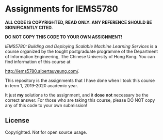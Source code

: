 # Assignments for IEMS5780

**ALL CODE IS COPYRIGHTED, READ ONLY. ANY REFERENCE SHOULD BE SIGNIFICANTLY CITED.**

**DO NOT COPY THIS CODE TO YOUR OWN ASSIGNMENT!**

*IEMS5780: Building and Deploying Scalable Machine Learning Services* is a course organized by the tought postgraduate programme of the Department of Information Engineering, The Chinese University of Hong Kong. You can find information of this course at

<http://iems5780.albertauyeung.com/>.

This repository is the assignments that I have done when I took this course in term 1, 2019-2020 academic year.

It just **my** solutions to the assignment, and it **dose not** necessary be the correct answer. For those who are taking this course, please DO NOT copy any of this code to your own submission!

## License

Copyrighted. Not for open source usage.
